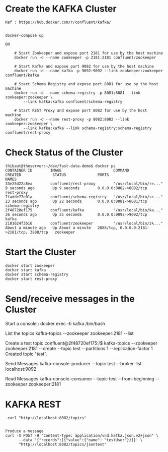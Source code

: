 
Create the KAFKA Cluster 
========================

    Ref : https://hub.docker.com/r/confluent/kafka/


    docker-compose up

    OR

        # Start Zookeeper and expose port 2181 for use by the host machine
        docker run -d --name zookeeper -p 2181:2181 confluent/zookeeper

        # Start Kafka and expose port 9092 for use by the host machine
        docker run -d --name kafka -p 9092:9092 --link zookeeper:zookeeper confluent/kafka

        # Start Schema Registry and expose port 8081 for use by the host machine
        docker run -d --name schema-registry -p 8081:8081 --link zookeeper:zookeeper \
            --link kafka:kafka confluent/schema-registry

        # Start REST Proxy and expose port 8082 for use by the host machine
        docker run -d --name rest-proxy -p 8082:8082 --link zookeeper:zookeeper \
            --link kafka:kafka --link schema-registry:schema-registry confluent/rest-proxy


Check Status of the Cluster
============================

    thibaut@theserver:~/dev/fast-data-demo$ docker ps
    CONTAINER ID        IMAGE                       COMMAND                  CREATED              STATUS              PORTS                                        NAMES
    33e25d22a8ea        confluent/rest-proxy        "/usr/local/bin/re..."   9 seconds ago        Up 9 seconds        0.0.0.0:8082->8082/tcp                       rest-proxy
    7fadde77e01a        confluent/schema-registry   "/usr/local/bin/sc..."   23 seconds ago       Up 22 seconds       0.0.0.0:8081->8081/tcp                       schema-registry
    2f48720ef175        confluent/kafka             "/usr/local/bin/ka..."   36 seconds ago       Up 35 seconds       0.0.0.0:9092->9092/tcp                       kafka
    2101624f3b16        confluent/zookeeper         "/usr/local/bin/zk..."   About a minute ago   Up About a minute   2888/tcp, 0.0.0.0:2181->2181/tcp, 3888/tcp   zookeeper


Start the Cluster
============================

    docker start zookeeper 
    docker start kafka
    docker start schema-registry 
    docker start rest-proxy


Send/receive messages in the Cluster
====================================

Start a console :
     docker exec -ti kafka /bin/bash

List the topics
    kafka-topics --zookeeper zookeeper:2181 --list

Create a test topic
    confluent@2f48720ef175:/$ kafka-topics --zookeeper zookeeper:2181 --create --topic test --partitions 1 --replication-factor 1
    Created topic "test".

Send Messages
    kafka-console-producer --topic test --broker-list localhost:9092

Read Messages
    kafka-console-consumer --topic test --from-beginning --zookeeper zookeeper:2181


KAFKA REST
==========

     curl "http://localhost:8082/topics"


    Produce a message
    curl -X POST -H "Content-Type: application/vnd.kafka.json.v2+json" \
          --data '{"records":[{"value":{"name": "testUser"}}]}' \
          "http://localhost:8082/topics/jsontest"